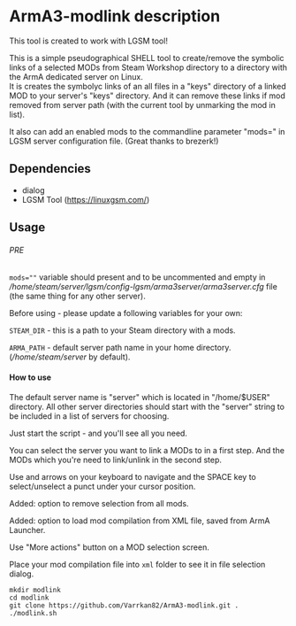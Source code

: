 # ArmA3-modlink description
This tool is created to work with LGSM tool!

This is a simple pseudographical SHELL tool to create/remove the symbolic links of a selected MODs from Steam Workshop directory to a directory with the ArmA dedicated server on Linux.\
It is creates the symbolyc links of an all files in a "keys" directory of a linked MOD to your server's "keys" directory. And it can remove these links if mod removed from server path (with the current tool by unmarking the mod in list).

It also can add an enabled mods to the commandline parameter "mods=" in LGSM server configuration file. (Great thanks to brezerk!)

## Dependencies

* dialog
* LGSM Tool (https://linuxgsm.com/)

## Usage
###### PRE

``mods=""`` variable should present and to be uncommented and empty in */home/steam/server/lgsm/config-lgsm/arma3server/arma3server.cfg* file (the same thing for any other server).

Before using - please update a following variables for your own:

``STEAM_DIR`` - this is a path to your Steam directory with a mods.

``ARMA_PATH`` - default server path name in your home directory. (*/home/steam/server* by default).

#### How to use
The default server name is "server" which is located in "/home/$USER" directory. All other server directories should start with the "server" string to be included in a list of servers for choosing.

Just start the script - and you'll see all you need.

You can select the server you want to link a MODs to in a first step. And the MODs which you're need to link/unlink in the second step.

Use and arrows on your keyboard to navigate and the SPACE key to select/unselect a punct under your cursor position.

Added: option to remove selection from all mods.

Added: option to load mod compilation from XML file, saved from ArmA Launcher.

Use "More actions" button on a MOD selection screen.

Place your mod compilation file into ``xml`` folder to see it in file selection dialog.

```
mkdir modlink
cd modlink
git clone https://github.com/Varrkan82/ArmA3-modlink.git .
./modlink.sh
```
